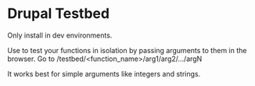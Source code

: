 # Drupal Testbed

Only install in dev environments.

Use to test your functions in isolation by passing arguments to them in the browser. Go to /testbed/<function_name>/arg1/arg2/.../argN

It works best for simple arguments like integers and strings.
